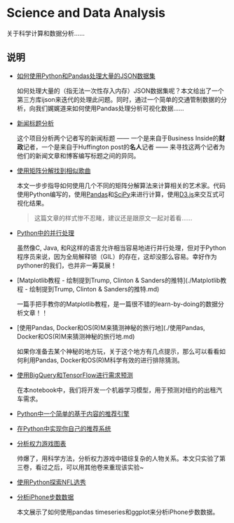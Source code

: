 # Science and Data Analysis
关于科学计算和数据分析……

## 说明

- [如何使用Python和Pandas处理大量的JSON数据集](./如何使用Python和Pandas处理大量的JSON数据集.md)

    如何处理大量的（指无法一次性存入内存）JSON数据集呢？本文给出了一个第三方库ijson来迭代的处理此问题。同时，通过一个简单的交通管制数据的分析，向我们娓娓道来如何使用Pandas处理分析可视化数据……

- [新闻标题分析](./新闻标题分析.md)

	这个项目分析两个记者写的新闻标题 —— 一个是来自于Business Inside的**财政**记者，一个是来自于Huffington post的**名人**记者 —— 来寻找这两个记者为他们的新闻文章和博客编写标题之间的异同。

- [使用矩阵分解找到相似歌曲](./使用矩阵分解找到相似歌曲.md)

	本文一步步指导如何使用几个不同的矩阵分解算法来计算相关的艺术家。代码使用Python编写的，使用[Pandas](http://pandas.pydata.org/)和[SciPy](https://www.scipy.org/)来进行计算，使用[D3.js](https://d3js.org/)来交互式可视化结果。
	
	> 这篇文章的样式惨不忍睹，建议还是跟原文一起对着看……

- [Python中的并行处理](./Python中的并行处理.md)

	虽然像C, Java, 和R这样的语言允许相当容易地进行并行处理，但对于Python程序员来说，因为全局解释锁（GIL）的存在，这却没那么容易。幸好作为pythoner的我们，也并非一筹莫展！

- [Matplotlib教程 - 绘制提到Trump, Clinton & Sanders的推特](./Matplotlib教程 - 绘制提到Trump, Clinton & Sanders的推特.md)

	一篇手把手教你的Matplotlib教程，是一篇很不错的learn-by-doing的数据分析文章！！

- [使用Pandas, Docker和OS(R)M来猜测神秘的旅行地](./使用Pandas, Docker和OS(R)M来猜测神秘的旅行地.md)

	如果你准备去某个神秘的地方玩，关于这个地方有几点提示，那么可以看看如何利用Pandas, Docker和OS(R)M科学有效的进行排除猜测。

- [使用BigQuery和TensorFlow进行需求预测](./使用BigQuery和TensorFlow进行需求预测.md)

	在本notebook中，我们将开发一个机器学习模型，用于预测对纽约的出租汽车需求。

- [Python中一个简单的基于内容的推荐引擎](Python中一个简单的基于内容的推荐引擎.md)

- [在Python中实现你自己的推荐系统](./在Python中实现你自己的推荐系统.md)

- [分析权力游戏图表](./分析权力游戏图表.md)

	帅爆了，用科学方法，分析权力游戏中错综复杂的人物关系。本文只实验了第三卷，看过之后，可以用其他卷来重现该实验~

- [使用Python探索NFL选秀](使用Python探索NFL选秀.md)

- [分析iPhone步数数据](./分析iPhone步数数据.md)

	本文展示了如何使用pandas timeseries和ggplot来分析iPhone步数数据。